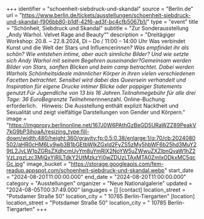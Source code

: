 +++
identifier = "schoenheit-siebdruck-und-skandal"
source = "Berlin.de"
url = "https://www.berlin.de/tickets/ausstellungen/schoenheit-siebdruck-und-skandal-f906bb80-b1df-42f6-ad3f-bc4cfb5067b1/"
type = "event"
title = "Schönheit, Siebdruck und Skandal"
subtitle = "Zur Sonderausstellung „Andy Warhol. Velvet Rage and Beauty“"
description = "Dreitägiger Workshop: 20.8. – 22.8.2024, Di – Do / 11:00 – 14:00 Uhr Was verbindet Kunst und die Welt der Stars und Influencer*innen? Was empfindet ihr als schön? Wie entstehen intime, aber auch sinnliche Bilder? Und wie setzte sich Andy Warhol mit seinem Begehren auseinander?Gemeinsam werden Bilder von Stars, sanften Blicken und beim camp betrachtet. Dabei werden Warhols Schönheitsideale männlicher Körper in ihren vielen verschiedenen Facetten betrachtet. Sensibel wird dabei das Queersein verhandelt und Inspiration für eigene Drucke intimer Blicke oder poppiger Statements genutzt.Für Jugendliche von 13 bis 16 Jahren.Teilnahmegebühr für alle drei Tage: 36 EuroBegrenzte Teilnehmer*innenzahl. Online-Buchung erforderlich.   Hinweis: Die Ausstellung enthält explizit Nacktheit und Sexualität und zeigt vielfältige Darstellungen von Gender und Körpern."
image = "https://imgproxy.berlinonline.net/167J0W6PAthGzBeGD5URaWZZ89PeakV7kG9bP3ihoaA/resizing_type:fill-down/width:480/height:360/gravity:fp:0.5:0.38/enlarge:1/q:70/cb:2024080502/aHR0cHM6Ly9wb3B1bGEtbWlkZGxld2FyZS5zMy5hbWF6b25hd3MuY29tL2JvLW1pZGRsZXdhcmUvYm8uYmRlX2NoYW5uZWwuZXZlbnQvaW1hZ2VzLzgzLzc3MjQxYjRlLTdkY2UtMzkzYi0wZDUzLTAxMTA0ZmIxODkxMC5qcGc.jpg"
image_bucket = "https://storage.googleapis.com/fem-readup.appspot.com/schoenheit-siebdruck-und-skandal.webp"
start_date = "2024-08-20T11:00:00.000"
end_date = "2024-08-20T11:00:00.000"
category = "Ausstellungen"
organizer = "Neue Nationalgalerie"
updated = "2024-08-05T00:37:49.000"
languages = []
[contact]
location_street = "Potsdamer Straße 50"
location_city = " 10785 Berlin-Tiergarten"
[location]
location_street = "Potsdamer Straße 50"
location_city = " 10785 Berlin-Tiergarten"
+++